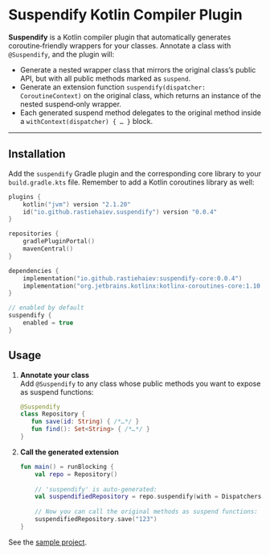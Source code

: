 # Suspendify Kotlin Compiler Plugin

**Suspendify** is a Kotlin compiler plugin that automatically generates coroutine‑friendly wrappers for your classes. Annotate a class with `@Suspendify`, and the plugin will:

- Generate a nested wrapper class that mirrors the original class’s public API, but with all public methods marked as `suspend`.
- Generate an extension function `suspendify(dispatcher: CoroutineContext)` on the original class, which returns an instance of the nested suspend‑only wrapper.
- Each generated suspend method delegates to the original method inside a `withContext(dispatcher) { … }` block.

---

## Installation

Add the `suspendify` Gradle plugin and the corresponding core library to your `build.gradle.kts` file.
Remember to add a Kotlin coroutines library as well:

```kotlin
plugins {
    kotlin("jvm") version "2.1.20"
    id("io.github.rastiehaiev.suspendify") version "0.0.4"
}

repositories {
    gradlePluginPortal()
    mavenCentral()
}

dependencies {
    implementation("io.github.rastiehaiev:suspendify-core:0.0.4")
    implementation("org.jetbrains.kotlinx:kotlinx-coroutines-core:1.10.1")
}

// enabled by default
suspendify {
    enabled = true
}
```

## Usage

1. **Annotate your class**  
    Add `@Suspendify` to any class whose public methods you want to expose as suspend functions:
    
    ```kotlin
    @Suspendify
    class Repository {
       fun save(id: String) { /*…*/ }
       fun find(): Set<String> { /*…*/ }
    }
    ```

2. **Call the generated extension**
    ```kotlin
    fun main() = runBlocking {
        val repo = Repository()
        
        // 'suspendify' is auto‑generated:
        val suspendifiedRepository = repo.suspendify(with = Dispatchers.IO)
        
        // Now you can call the original methods as suspend functions:
        suspendifiedRepository.save("123")
   }
   ```

See the [sample project](./sample/src/main/kotlin/io/github/rastiehaiev/Main.kt).
